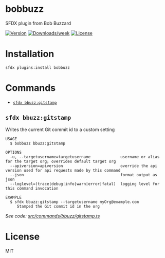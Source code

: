 bobbuzz
=======

SFDX plugin from Bob Buzzard

[![Version](https://img.shields.io/npm/v/bobbuzz.svg)](https://npmjs.org/package/bobbuzz)
[![Downloads/week](https://img.shields.io/npm/dw/bobbuzz.svg)](https://npmjs.org/package/bobbuzz)
[![License](https://img.shields.io/npm/l/bobbuzz.svg)](https://github.com/keirbowden/sfdx-bobbuzz/blob/master/package.json)

# Installation
`sfdx plugins:install bobbuzz`

<!-- commands -->
# Commands
* [`sfdx bbuzz:gitstamp`](#bobbuzz-bbuzzgitstamp)

## `sfdx bbuzz:gitstamp`

Writes the current Git commit id to a custom setting

```
USAGE
  $ bobbuzz bbuzz:gitstamp

OPTIONS
  -u, --targetusername=targetusername             username or alias for the target org; overrides default target org
  --apiversion=apiversion                         override the api version used for api requests made by this command
  --json                                          format output as json
  --loglevel=(trace|debug|info|warn|error|fatal)  logging level for this command invocation

EXAMPLE
  $ sfdx bbuzz:gitstamp --targetusername myOrg@example.com
     Stamped the Git commit id in the org
```

_See code: [src/commands/bbuzz/gitstamp.ts](https://github.com/keirbowden/sfdx-bobbuzz/blob/v0.0.0/src/commands/bbuzz/gitstamp.ts)_
<!-- commandsstop -->

# License
MIT
